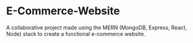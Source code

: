 # E-Commerce-Website
A collaborative project made using the MERN (MongoDB, Express, React, Node) stack to create a functional e-commerce website.
